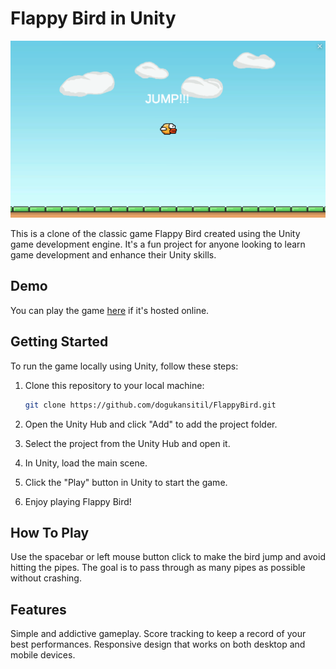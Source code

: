 # Flappy Bird in Unity


![Flappy Bird ](https://github.com/dogukansitil/FlappyBird/blob/main/FirstScene.png?raw=true)

This is a clone of the classic game Flappy Bird created using the Unity game development engine. It's a fun project for anyone looking to learn game development and enhance their Unity skills.

## Demo

You can play the game [here](https://play.unity.com/mg/other/flappybird-26) if it's hosted online.

## Getting Started

To run the game locally using Unity, follow these steps:

1. Clone this repository to your local machine:

   ```bash
   git clone https://github.com/dogukansitil/FlappyBird.git

2. Open the Unity Hub and click "Add" to add the project folder.

3. Select the project from the Unity Hub and open it.

4. In Unity, load the main scene.

5. Click the "Play" button in Unity to start the game.

6. Enjoy playing Flappy Bird!

## How To Play

Use the spacebar or left mouse button click to make the bird jump and avoid hitting the pipes.
The goal is to pass through as many pipes as possible without crashing.

## Features

Simple and addictive gameplay.
Score tracking to keep a record of your best performances.
Responsive design that works on both desktop and mobile devices.




